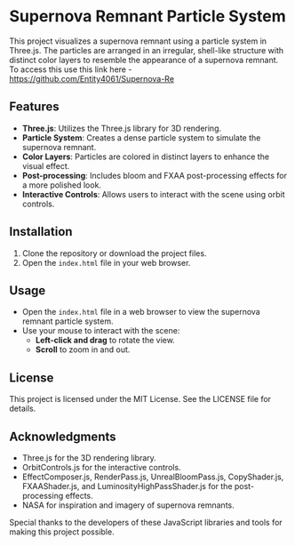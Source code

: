 # Supernova Remnant Particle System

This project visualizes a supernova remnant using a particle system in Three.js. The particles are arranged in an irregular, shell-like structure with distinct color layers to resemble the appearance of a supernova remnant.
To access this use this link here - [https://github.com/Entity4061/Supernova-Re
](https://entity4061.github.io/Supernova-Remnant-Nebula-3D-Model/)
## Features

- **Three.js**: Utilizes the Three.js library for 3D rendering.
- **Particle System**: Creates a dense particle system to simulate the supernova remnant.
- **Color Layers**: Particles are colored in distinct layers to enhance the visual effect.
- **Post-processing**: Includes bloom and FXAA post-processing effects for a more polished look.
- **Interactive Controls**: Allows users to interact with the scene using orbit controls.

## Installation

1. Clone the repository or download the project files.
2. Open the `index.html` file in your web browser.

## Usage

- Open the `index.html` file in a web browser to view the supernova remnant particle system.
- Use your mouse to interact with the scene:
  - **Left-click and drag** to rotate the view.
  - **Scroll** to zoom in and out.

## License

This project is licensed under the MIT License. See the LICENSE file for details.

## Acknowledgments

- Three.js for the 3D rendering library.
- OrbitControls.js for the interactive controls.
- EffectComposer.js, RenderPass.js, UnrealBloomPass.js, CopyShader.js, FXAAShader.js, and LuminosityHighPassShader.js for the post-processing effects.
- NASA for inspiration and imagery of supernova remnants.

Special thanks to the developers of these JavaScript libraries and tools for making this project possible.
